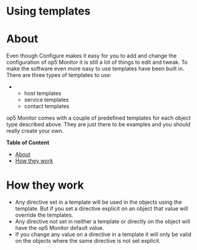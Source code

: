 # Using templates

# About

Even though Configure makes it easy for you to add and change the configuration of op5 Monitor it is still a lot of things to edit and tweak. To make the software even more easy to use templates have been built in.
There are three types of templates to use:

-   -   host templates
    -   service templates
    -   contact templates

op5 Monitor comes with a couple of predefined templates for each object type described above. They are just there to be examples and you should really create your own.

**Table of Content**

-   [About](#Usingtemplates-About)
-   [How they work](#Usingtemplates-RTF36323835343a204865616469Howtheywork)

# How they work

-   Any directive set in a template will be used in the objects using the template. But if you set a directive explicit on an object that value will override the templates.
-   Any directive not set in neither a template or directly on the object will have the op5 Monitor default value.
-   If you change any value on a directive in a template it will only be valid on the objects where the same directive is not set explicit.

